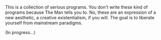 This is a collection of serious programs.  You don't write 
these kind of programs because The Man tells you to.  No, these
are an expression of a new aesthetic, a creative 
existentialism, if you will.  The goal is to liberate yourself
from mainstream paradigms.

(In progress...)
